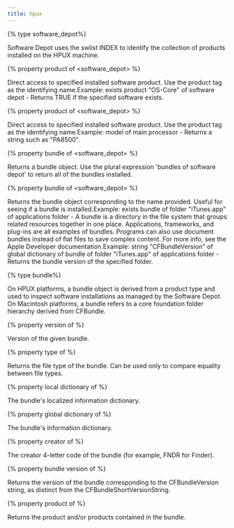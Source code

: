 ```yaml
---
title: hpux
---
```


{% type software_depot%}

Software Depot uses the swlist INDEX to identify the collection of products installed on the HPUX machine.

{% property product of <software_depot> %}

Direct access to specified installed software product. Use the product tag as the identifying name.Example: exists product &quot;OS-Core&quot; of software depot - Returns TRUE if the specified software exists.

{% property product <string> of <software_depot> %}

Direct access to specified installed software product. Use the product tag as the identifying name.Example: model of main processor - Returns a string such as &quot;PA8500&quot;.

{% property bundle of <software_depot> %}

Returns a bundle object. Use the plural expression &#39;bundles of software depot&#39; to return all of the bundles installed.

{% property bundle <string> of <software_depot> %}

Returns the bundle object corresponding to the name provided. Useful for seeing if a bundle is installed.Example: exists bundle of folder &quot;iTunes.app&quot; of applications folder - A bundle is a directory in the file system that groups related resources together in one place. Applications, frameworks, and plug-ins are all examples of bundles. Programs can also use document bundles instead of flat files to save complex content. For more info, see the Apple Developer documentation.Example: string &quot;CFBundleVersion&quot; of global dictionary of bundle of folder &quot;iTunes.app&quot; of applications folder - Returns the bundle version of the specified folder.

{% type bundle%}

On HPUX platforms, a bundle object is derived from a product type and used to inspect software installations as managed by the Software Depot. On Macintosh platforms, a bundle refers to a core foundation folder hierarchy derived from CFBundle.

{% property version of <bundle> %}

Version of the given bundle.

{% property type of <bundle> %}

Returns the file type of the bundle. Can be used only to compare equality between file types.

{% property local dictionary of <bundle> %}

The bundle&#39;s localized information dictionary.

{% property global dictionary of <bundle> %}

The bundle&#39;s information dictionary.

{% property creator of <bundle> %}

The creator 4-letter code of the bundle (for example, FNDR for Finder).

{% property bundle version of <bundle> %}

Returns the version of the bundle corresponding to the CFBundleVersion string, as distinct from the CFBundleShortVersionString.

{% property product of <bundle> %}

Returns the product and/or products contained in the bundle.

